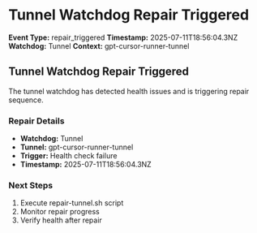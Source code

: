 # Tunnel Watchdog Repair Triggered

**Event Type:** repair_triggered
**Timestamp:** 2025-07-11T18:56:04.3NZ
**Watchdog:** Tunnel
**Context:** gpt-cursor-runner-tunnel


## Tunnel Watchdog Repair Triggered

The tunnel watchdog has detected health issues and is triggering repair sequence.

### Repair Details
- **Watchdog:** Tunnel
- **Tunnel:** gpt-cursor-runner-tunnel
- **Trigger:** Health check failure
- **Timestamp:** 2025-07-11T18:56:04.3NZ

### Next Steps
1. Execute repair-tunnel.sh script
2. Monitor repair progress
3. Verify health after repair


